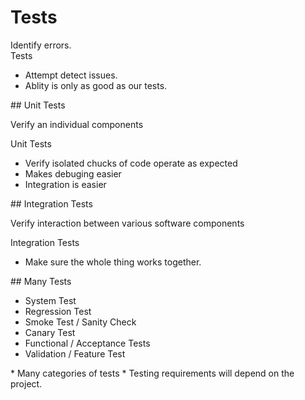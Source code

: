 # Tests

<section>
Identify errors.

<aside class="notes">
Tests

* Attempt detect issues.
* Ablity is only as good as our tests.

</aside>
</section>
<!-- -->

<section>
## Unit Tests

Verify an individual components

<aside class="notes">
Unit Tests

* Verify isolated chucks of code operate as expected
* Makes debuging easier
* Integration is easier

</aside>
</section>
<!-- -->

<!--
* https://www.techopedia.com/definition/9847/unit-test
* https://www.agilealliance.org/glossary/unit-test/
* https://en.wikipedia.org/wiki/Unit_testing
-->

<section>
## Integration Tests

Verify interaction between various software components

<aside class="notes">
Integration Tests

* Make sure the whole thing works together.

</aside>
</section>
<!-- -->

<!--
* https://www.techopedia.com/definition/7751/integration-testing
-->

<section>
## Many Tests

* System Test
* Regression Test
* Smoke Test / Sanity Check
* Canary Test
* Functional / Acceptance Tests
* Validation / Feature Test

<aside class="notes">
* Many categories of tests
* Testing requirements will depend on the project.

</aside>
</section>
<!-- -->

